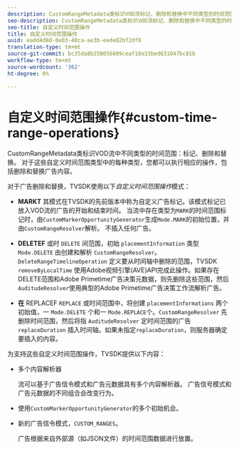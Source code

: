 ```yaml
---
description: CustomRangeMetadata类标识VOD流标记、删除和替换中不同类型的时间范围。 对于这些自定义时间范围类型中的每种类型，您都可以执行相应的操作，包括删除和替换广告内容。
seo-description: CustomRangeMetadata类标识VOD流标记、删除和替换中不同类型的时间范围。 对于这些自定义时间范围类型中的每种类型，您都可以执行相应的操作，包括删除和替换广告内容。
seo-title: 自定义时间范围操作
title: 自定义时间范围操作
uuid: eadd4d8d-0e03-40ca-ae3b-eede82bf2df8
translation-type: tm+mt
source-git-commit: bc35da8b258056809ceaf18e33bed631047bc81b
workflow-type: tm+mt
source-wordcount: '362'
ht-degree: 0%

---
```



# 自定义时间范围操作{#custom-time-range-operations}

CustomRangeMetadata类标识VOD流中不同类型的时间范围：标记、删除和替换。 对于这些自定义时间范围类型中的每种类型，您都可以执行相应的操作，包括删除和替换广告内容。

<!--<a id="section_1323C0BAC259424C85A6ACFB48FE77EC"></a>-->

对于广告删除和替换，TVSDK使用以下&#x200B;*自定义时间范围操作*&#x200B;模式：

* **MARKT** 其模式在TVSDK的先前版本中称为自定义广告标记。该模式标记已放入VOD流的广告的开始和结束时间。 当流中存在类型为`MARK`的时间范围标记时，由`CustomMarkerOpportunityGenerator`生成`Mode.MARK`的初始位置，并由`CustomRangeResolver`解析。 不插入任何广告。

* **DELETEF** 或时 `DELETE` 间范围，初始 `placementInformation` 类型 `Mode.DELETE` 由创建和解析 `CustomRangeResolver`。`DeleteRangeTimelineOperation` 定义要从时间轴中删除的范围，TVSDK `removeByLocalTime` 使用Adobe视频引擎(AVE)API完成此操作。如果存在DELETE范围和Adobe Primetime广告决策元数据，则先删除这些范围，然后`AuditudeResolver`使用典型的Adobe Primetime广告决策工作流解析广告。

* **在** REPLACEF `REPLACE` 或时间范围中，将创建 `placementInformations` 两个初始值，一 `Mode.DELETE` 个和一 `Mode.REPLACE`个。`CustomRangeResolver` 先删除时间范围，然后将指 `AuditudeResolver` 定时间范围的广告 `replaceDuration` 插入时间轴。如果未指定`replaceDuration`，则服务器确定要插入的内容。

为支持这些自定义时间范围操作，TVSDK提供以下内容：

* 多个内容解析器

   流可以基于广告信令模式和广告元数据具有多个内容解析器。 广告信号模式和广告元数据的不同组合会改变行为。
* 使用`CustomMarkerOpportunityGenerator`的多个初始机会。
* 新的广告信令模式，`CUSTOM_RANGES`。

   广告根据来自外部源（如JSON文件）的时间范围数据进行放置。